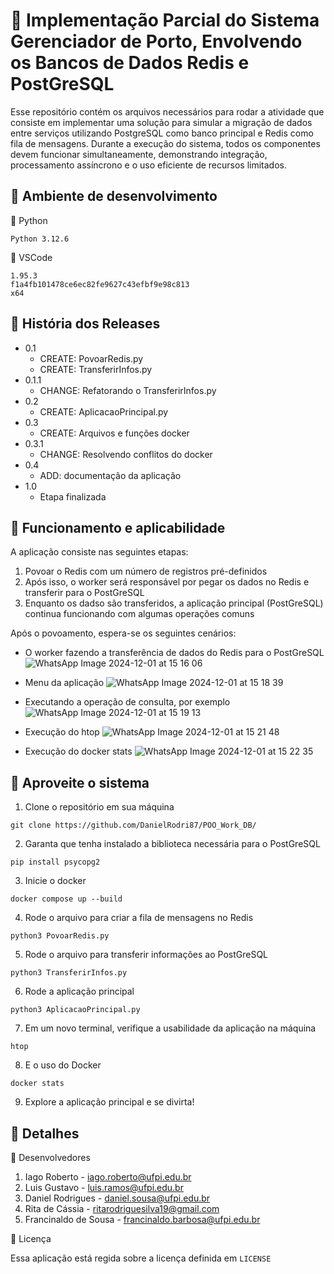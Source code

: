 # 📄 Implementação Parcial do Sistema Gerenciador de Porto, Envolvendo os Bancos de Dados Redis e PostGreSQL

Esse repositório contém os arquivos necessários para rodar a atividade que consiste em implementar uma solução para simular a migração de dados entre serviços utilizando PostgreSQL como banco principal e Redis como fila de mensagens. Durante a execução do sistema, todos os componentes devem funcionar simultaneamente, demonstrando integração, processamento assíncrono e o uso eficiente de recursos limitados.

## 🔗 Ambiente de desenvolvimento

🔧 Python
```
Python 3.12.6
```

🔧 VSCode
```
1.95.3
f1a4fb101478ce6ec82fe9627c43efbf9e98c813
x64
```

## 🔗 História dos Releases
* 0.1
  * CREATE: PovoarRedis.py
  * CREATE: TransferirInfos.py
* 0.1.1
  * CHANGE: Refatorando o TransferirInfos.py
* 0.2
  * CREATE: AplicacaoPrincipal.py
* 0.3
  * CREATE: Arquivos e funções docker
* 0.3.1
  * CHANGE: Resolvendo conflitos do docker
* 0.4
  * ADD: documentação da aplicação
* 1.0
  * Etapa finalizada

## 🔗 Funcionamento e aplicabilidade

A aplicação consiste nas seguintes etapas:
1. Povoar o Redis com um número de registros pré-definidos
2. Após isso, o worker será responsável por pegar os dados no Redis e transferir para o PostGreSQL
3. Enquanto os dadso são transferidos, a aplicação principal (PostGreSQL) continua funcionando com algumas operações comuns

Após o povoamento, espera-se os seguintes cenários:
- O worker fazendo a transferência de dados do Redis para o PostGreSQL
![WhatsApp Image 2024-12-01 at 15 16 06](https://github.com/user-attachments/assets/b8c7dfde-dbc6-4fc5-ba94-9fa365472bdc)

- Menu da aplicação
![WhatsApp Image 2024-12-01 at 15 18 39](https://github.com/user-attachments/assets/b7643464-936c-42e0-ae38-d430669a32f6)

- Executando a operação de consulta, por exemplo
![WhatsApp Image 2024-12-01 at 15 19 13](https://github.com/user-attachments/assets/b258dfb4-1102-40d4-bba6-65492e03da02)

- Execução do htop
![WhatsApp Image 2024-12-01 at 15 21 48](https://github.com/user-attachments/assets/a4833b53-288d-45ad-8761-9193b8b01a63)

- Execução do docker stats
![WhatsApp Image 2024-12-01 at 15 22 35](https://github.com/user-attachments/assets/b9c4a1f8-7d96-4bba-bbc5-30803b12c9f1)

## 🔗 Aproveite o sistema
1. Clone o repositório em sua máquina
```
git clone https://github.com/DanielRodri87/POO_Work_DB/
```
2. Garanta que tenha instalado a biblioteca necessária para o PostGreSQL
```
pip install psycopg2
```
3. Inicie o docker
```
docker compose up --build
```
4. Rode o arquivo para criar a fila de mensagens no Redis
```
python3 PovoarRedis.py
```
5. Rode o arquivo para transferir informações ao PostGreSQL
```
python3 TransferirInfos.py
```
6. Rode a aplicação principal
```
python3 AplicacaoPrincipal.py
```
7. Em um novo terminal, verifique a usabilidade da aplicação na máquina
```
htop
```
8. E o uso do Docker
```
docker stats
```
9. Explore a aplicação principal e se divirta!

## 🔗 Detalhes
🔧 Desenvolvedores
1. Iago Roberto - iago.roberto@ufpi.edu.br
2. Luis Gustavo - luis.ramos@ufpi.edu.br
3. Daniel Rodrigues - daniel.sousa@ufpi.edu.br
4. Rita de Cássia - ritarodriguesilva19@gmail.com
5. Francinaldo de Sousa - francinaldo.barbosa@ufpi.edu.br

🔧 Licença

Essa aplicação está regida sobre a licença definida em `LICENSE`
